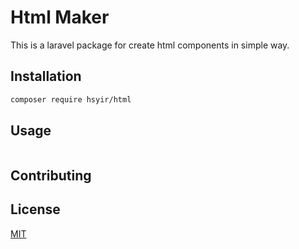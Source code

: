 # Html Maker

This is a laravel package for create html components in simple way.

## Installation



```bash
composer require hsyir/html
```

## Usage

```php


```

## Contributing

## License
[MIT](https://choosealicense.com/licenses/mit/)
